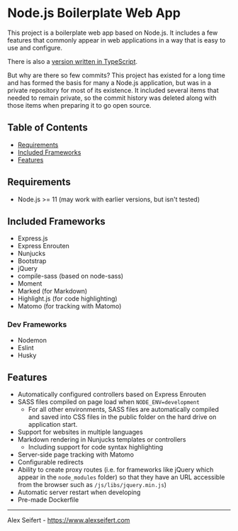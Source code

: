 # Node.js Boilerplate Web App

This project is a boilerplate web app based on Node.js. It includes a few features that commonly appear in web applications in a way that is easy to use and configure.

There is also a [version written in TypeScript](https://github.com/eiskalteschatten/typescript-webapp).

But why are there so few commits? This project has existed for a long time and has formed the basis for many a Node.js application, but was in a private repository for most of its existence. It included several items that needed to remain private, so the commit history was deleted along with those items when preparing it to go open source.


## Table of Contents

- <a href="#requirements">Requirements</a>
- <a href="#included-frameworks">Included Frameworks</a>
- <a href="#features">Features</a>

## Requirements

- Node.js >= 11 (may work with earlier versions, but isn't tested)


## Included Frameworks

- Express.js
- Express Enrouten
- Nunjucks
- Bootstrap
- jQuery
- compile-sass (based on node-sass)
- Moment
- Marked (for Markdown)
- Highlight.js (for code highlighting)
- Matomo (for tracking with Matomo)

### Dev Frameworks

- Nodemon
- Eslint
- Husky


## Features

- Automatically configured controllers based on Express Enrouten
- SASS files compiled on page load when `NODE_ENV=development`
    - For all other environments, SASS files are automatically compiled and saved into CSS files in the public folder on the hard drive on application start.
- Support for websites in multiple languages
- Markdown rendering in Nunjucks templates or controllers
    - Including support for code syntax highlighting
- Server-side page tracking with Matomo
- Configurable redirects
- Ability to create proxy routes (i.e. for frameworks like jQuery which appear in the `node_modules` folder) so that they have an URL accessible from the browser such as `/js/libs/jquery.min.js`)
- Automatic server restart when developing
- Pre-made Dockerfile


---

Alex Seifert - https://www.alexseifert.com
